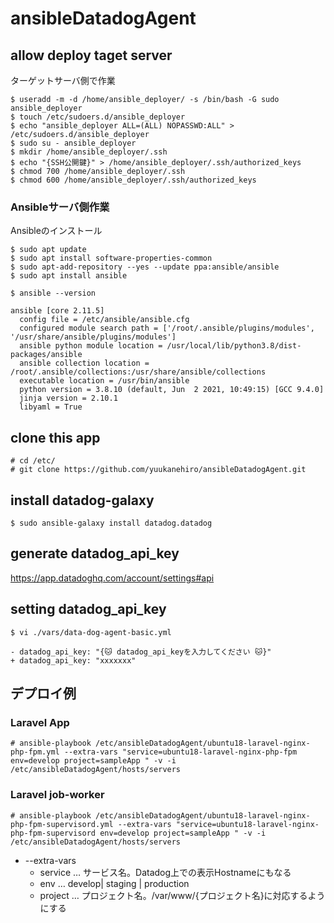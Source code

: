 # ansibleDatadogAgent


## allow deploy taget server
ターゲットサーバ側で作業
```
$ useradd -m -d /home/ansible_deployer/ -s /bin/bash -G sudo ansible_deployer
$ touch /etc/sudoers.d/ansible_deployer
$ echo "ansible_deployer ALL=(ALL) NOPASSWD:ALL" > /etc/sudoers.d/ansible_deployer
$ sudo su - ansible_deployer
$ mkdir /home/ansible_deployer/.ssh
$ echo "{SSH公開鍵}" > /home/ansible_deployer/.ssh/authorized_keys
$ chmod 700 /home/ansible_deployer/.ssh
$ chmod 600 /home/ansible_deployer/.ssh/authorized_keys
```

### Ansibleサーバ側作業

Ansibleのインストール
```
$ sudo apt update
$ sudo apt install software-properties-common
$ sudo apt-add-repository --yes --update ppa:ansible/ansible
$ sudo apt install ansible

$ ansible --version

ansible [core 2.11.5]
  config file = /etc/ansible/ansible.cfg
  configured module search path = ['/root/.ansible/plugins/modules', '/usr/share/ansible/plugins/modules']
  ansible python module location = /usr/local/lib/python3.8/dist-packages/ansible
  ansible collection location = /root/.ansible/collections:/usr/share/ansible/collections
  executable location = /usr/bin/ansible
  python version = 3.8.10 (default, Jun  2 2021, 10:49:15) [GCC 9.4.0]
  jinja version = 2.10.1
  libyaml = True
```


## clone this app
```
# cd /etc/
# git clone https://github.com/yuukanehiro/ansibleDatadogAgent.git
```

## install datadog-galaxy
  
```
$ sudo ansible-galaxy install datadog.datadog
```
  
## generate datadog_api_key
  
https://app.datadoghq.com/account/settings#api

## setting datadog_api_key
  
```
$ vi ./vars/data-dog-agent-basic.yml

- datadog_api_key: "{🐱 datadog_api_keyを入力してください 🐱}"
+ datadog_api_key: "xxxxxxx"
```
  
## デプロイ例
  
### Laravel App
  
```
# ansible-playbook /etc/ansibleDatadogAgent/ubuntu18-laravel-nginx-php-fpm.yml --extra-vars "service=ubuntu18-laravel-nginx-php-fpm env=develop project=sampleApp " -v -i /etc/ansibleDatadogAgent/hosts/servers
```
  
### Laravel job-worker
  
```
# ansible-playbook /etc/ansibleDatadogAgent/ubuntu18-laravel-nginx-php-fpm-supervisord.yml --extra-vars "service=ubuntu18-laravel-nginx-php-fpm-supervisord env=develop project=sampleApp " -v -i /etc/ansibleDatadogAgent/hosts/servers
```
  
* --extra-vars
  * service … サービス名。Datadog上での表示Hostnameにもなる
  * env … develop| staging | production
  * project … プロジェクト名。/var/www/{プロジェクト名}に対応するようにする